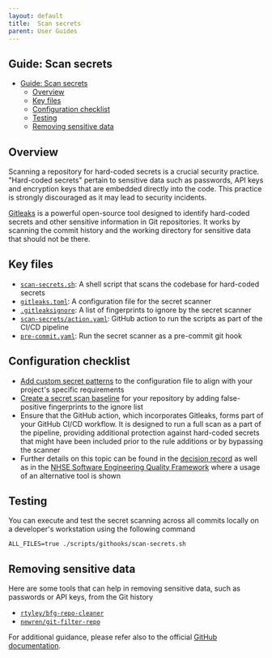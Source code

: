 ```yaml
---
layout: default
title:  Scan secrets
parent: User Guides
---
```


## Guide: Scan secrets

- [Guide: Scan secrets](#guide-scan-secrets)
  - [Overview](#overview)
  - [Key files](#key-files)
  - [Configuration checklist](#configuration-checklist)
  - [Testing](#testing)
  - [Removing sensitive data](#removing-sensitive-data)

## Overview

Scanning a repository for hard-coded secrets is a crucial security practice. "Hard-coded secrets" pertain to sensitive data such as passwords, API keys and encryption keys that are embedded directly into the code. This practice is strongly discouraged as it may lead to security incidents.

[Gitleaks](https://github.com/gitleaks/gitleaks) is a powerful open-source tool designed to identify hard-coded secrets and other sensitive information in Git repositories. It works by scanning the commit history and the working directory for sensitive data that should not be there.

## Key files

- [`scan-secrets.sh`](../../scripts/githooks/scan-secrets.sh): A shell script that scans the codebase for hard-coded secrets
- [`gitleaks.toml`](../../scripts/config/gitleaks.toml): A configuration file for the secret scanner
- [`.gitleaksignore`](../../.gitleaksignore): A list of fingerprints to ignore by the secret scanner
- [`scan-secrets/action.yaml`](../../.github/actions/scan-secrets/action.yaml): GitHub action to run the scripts as part of the CI/CD pipeline
- [`pre-commit.yaml`](../../scripts/config/pre-commit.yaml): Run the secret scanner as a pre-commit git hook

## Configuration checklist

- [Add custom secret patterns](../../scripts/config/gitleaks.toml) to the configuration file to align with your project's specific requirements
- [Create a secret scan baseline](https://github.com/gitleaks/gitleaks/blob/master/README.md#gitleaksignore) for your repository by adding false-positive fingerprints to the ignore list
- Ensure that the GitHub action, which incorporates Gitleaks, forms part of your GitHub CI/CD workflow. It is designed to run a full scan as a part of the pipeline, providing additional protection against hard-coded secrets that might have been included prior to the rule additions or by bypassing the scanner
- Further details on this topic can be found in the [decision record](https://github.com/nhs-england-tools/repository-template/blob/main/docs/adr/ADR-002_Scan_repository_for_hardcoded_secrets.md) as well as in the [NHSE Software Engineering Quality Framework](https://github.com/NHSDigital/software-engineering-quality-framework/tree/main/tools/nhsd-git-secrets) where a usage of an alternative tool is shown

## Testing

You can execute and test the secret scanning across all commits locally on a developer's workstation using the following command

```shell
ALL_FILES=true ./scripts/githooks/scan-secrets.sh
```

## Removing sensitive data

Here are some tools that can help in removing sensitive data, such as passwords or API keys, from the Git history

- [`rtyley/bfg-repo-cleaner`](https://github.com/rtyley/bfg-repo-cleaner)
- [`newren/git-filter-repo`](https://github.com/newren/git-filter-repo)

For additional guidance, please refer also to the official [GitHub documentation](https://docs.github.com/en/authentication/keeping-your-account-and-data-secure/removing-sensitive-data-from-a-repository).
